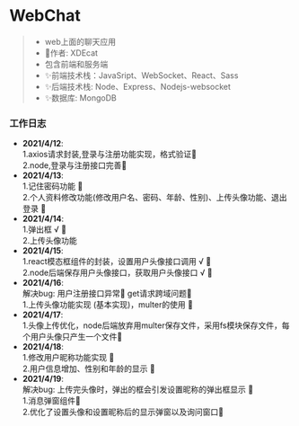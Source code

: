 # WebChat
>* web上面的聊天应用
>* 🍉作者: XDEcat
>* 包含前端和服务端
>* ✨前端技术栈：JavaSript、WebSocket、React、Sass
>* ✨后端技术栈: Node、Express、Nodejs-websocket
>* ✨数据库: MongoDB

### 工作日志
* **2021/4/12**:<br/>
  1.axios请求封装,登录与注册功能实现，格式验证🍗<br/>
  2.node,登录与注册接口完善🍗
* **2021/4/13**:<br/>
  1.记住密码功能 🍗 <br/>
  2.个人资料修改功能(修改用户名、密码、年龄、性别)、上传头像功能、退出登录 🍖
* **2021/4/14**:<br/>
  1.弹出框 √ 🍗<br/>
  2.上传头像功能
* **2021/4/15**:<br/>
  1.react模态框组件的封装，设置用户头像接口调用 √ 🍖<br/>
  2.node后端保存用户头像接口，获取用户头像接口 √ 🍖<br/>
* **2021/4/16**:<br/>
  解决bug: 用户注册接口异常🍗 get请求跨域问题🍗<br/>
  1.上传头像功能实现 (基本实现)，multer的使用 🍗
* **2021/4/17**:<br/>
  1.头像上传优化，node后端放弃用multer保存文件，采用fs模块保存文件，每个用户头像只产生一个文件🍗
* **2021/4/18**:<br/>
  1.修改用户昵称功能实现 🍗 <br/>
  2.用户信息增加、性别和年龄的显示 🍗
* **2021/4/19**:<br/>
  解决bug: 上传完头像时，弹出的框会引发设置昵称的弹出框显示 🍗<br/>
  1.消息弹窗组件🍗<br/>
  2.优化了设置头像和设置昵称后的显示弹窗以及询问窗口🍗